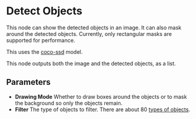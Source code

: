 # Detect Objects

This node can show the detected objects in an image. It can also mask around the detected objects. Currently, only rectangular masks are supported for performance.

This uses the [coco-ssd](https://www.npmjs.com/package/@tensorflow-models/coco-ssd) model.

This node outputs both the image and the detected objects, as a list.

## Parameters

- **Drawing Mode** Whether to draw boxes around the objects or to mask the background so only the objects remain.
- **Filter** The type of objects to filter. There are about 80 [types of objects](https://github.com/tensorflow/tfjs-models/blob/master/coco-ssd/src/classes.ts).
